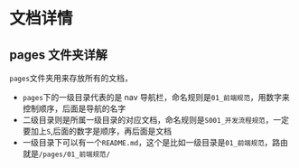 # 文档详情

## pages 文件夹详解

`pages`文件夹用来存放所有的文档，

- `pages`下的一级目录代表的是 nav 导航栏，命名规则是`01_前端规范`，用数字来控制顺序，后面是导航的名字
- 二级目录则是所属一级目录的对应文档，命名规则是`S001_开发流程规范`，一定要加上`S`,后面的数字是顺序，再后面是文档
- 一级目录下可以有一个`README.md`，这个是比如一级目录是`01_前端规范`，路由就是`/pages/01_前端规范/`
